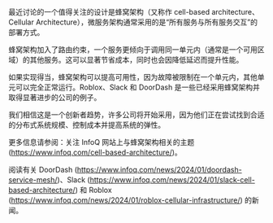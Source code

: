 最近讨论的一个值得关注的设计是蜂窝架构（又称作 cell-based architecture、Cellular Architecture），微服务架构通常采用的是“所有服务与所有服务交互”的部署方式。

蜂窝架构加入了路由约束，一个服务更倾向于调用同一单元内（通常是一个可用区域）的其他服务。这可以显著节省成本，同时也会因降低延迟而提升性能。

如果实现得当，蜂窝架构可以提高可用性，因为故障被限制在一个单元内，其他单元可以完全正常运行。Roblox、Slack 和 DoorDash 是一些已经采用蜂窝架构并取得显著进步的公司的例子。

我们相信这是一个创新者趋势，许多公司将开始采用，因为他们正在尝试找到合适的分布式系统规模、控制成本并提高系统的弹性。

更多信息请参阅：关注 InfoQ 网站上与蜂窝架构相关的主题 (https://www.infoq.com/cell-based-architecture/)。

阅读有关 DoorDash (https://www.infoq.com/news/2024/01/doordash-service-mesh/)、Slack (https://www.infoq.com/news/2024/01/slack-cell-based-architecture/) 和 Roblox (https://www.infoq.com/news/2024/01/roblox-cellular-infrastructure/) 的新闻。